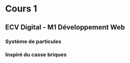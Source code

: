 # Cours 1

## ECV Digital - M1 Développement Web

### Système de particules
### Inspiré du casse briques
